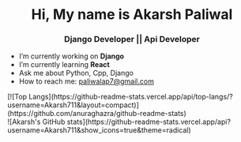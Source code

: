 
<h1 align="center"> Hi, My name is Akarsh Paliwal</h1>
<h3 align="center"> Django Developer || Api Developer</h3>

-  I’m currently working on **Django**
-  I’m currently learning **React**
-  Ask me about Python, Cpp, Django
-  How to reach me: paliwalap7@gmail.com

<div class="center">
[![Top Langs](https://github-readme-stats.vercel.app/api/top-langs/?username=Akarsh711&layout=compact)](https://github.com/anuraghazra/github-readme-stats)
</div>
![Akarsh's GitHub stats](https://github-readme-stats.vercel.app/api?username=Akarsh711&show_icons=true&theme=radical)




